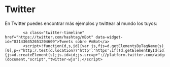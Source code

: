 
# Twitter

En Twitter puedes encontrar más ejemplos y twittear al mundo los tuyos:

            <a class="twitter-timeline"  href="https://twitter.com/hashtag/mBot" data-widget-id="831436452651204609">Tweets sobre #mBot</a>
            <script>!function(d,s,id){var js,fjs=d.getElementsByTagName(s)[0],p=/^http:/.test(d.location)?'http':'https';if(!d.getElementById(id)){js=d.createElement(s);js.id=id;js.src=p+"://platform.twitter.com/widgets.js";fjs.parentNode.insertBefore(js,fjs);}}(document,"script","twitter-wjs");</script>
          
          
